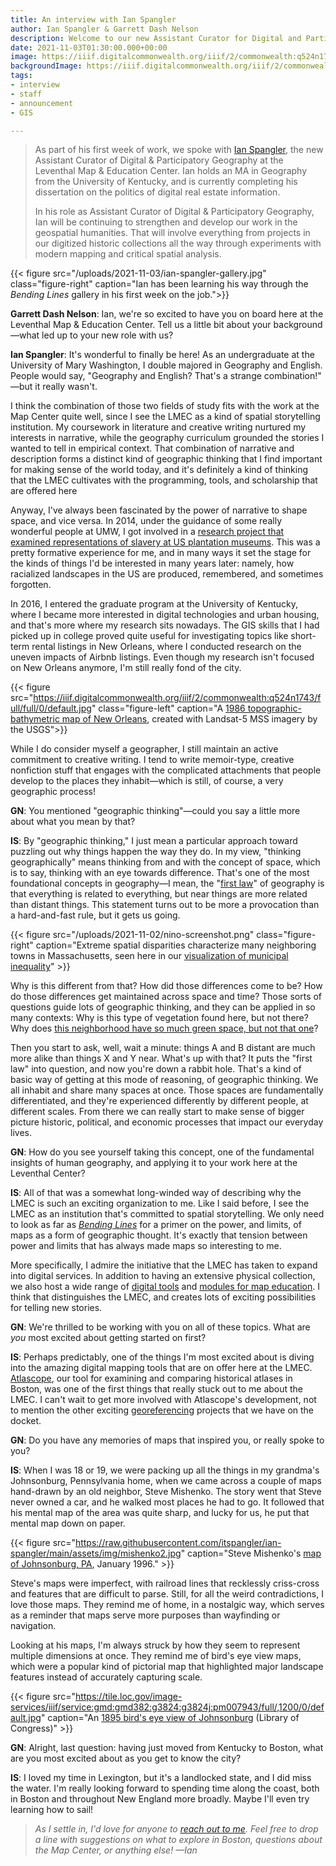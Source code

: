 ```yaml
---
title: An interview with Ian Spangler
author: Ian Spangler & Garrett Dash Nelson
description: Welcome to our new Assistant Curator for Digital and Participatory Geography!
date: 2021-11-03T01:30:00.000+00:00
image: https://iiif.digitalcommonwealth.org/iiif/2/commonwealth:q524n1743/661,702,8449,4015/full/0/default.jpg
backgroundImage: https://iiif.digitalcommonwealth.org/iiif/2/commonwealth:q524n1743/661,702,8449,4015/full/0/default.jpg
tags:
- interview
- staff
- announcement
- GIS

---
```

> As part of his first week of work, we spoke with [Ian Spangler](/about/people/ian-spangler), the new Assistant Curator of Digital & Participatory Geography at the Leventhal Map & Education Center. Ian holds an MA in Geography from the University of Kentucky, and is currently completing his dissertation on the politics of digital real estate information.
>
> In his role as Assistant Curator of Digital & Participatory Geography, Ian will be continuing to strengthen and develop our work in the geospatial humanities. That will involve everything from projects in our digitized historic collections all the way through experiments with modern mapping and critical spatial analysis.

{{<
figure src="/uploads/2021-11-03/ian-spangler-gallery.jpg" class="figure-right" caption="Ian has been learning his way through the _Bending Lines_ gallery in his first week on the job.">}}

**Garrett Dash Nelson**: Ian, we're so excited to have you on board here at the Leventhal Map & Education Center. Tell us a little bit about your background—what led up to your new role with us?

**Ian Spangler**: It's wonderful to finally be here! As an undergraduate at the University of Mary Washington, I double majored in Geography and English. People would say, "Geography and English? That's a strange combination!" —but it really wasn't.

I think the combination of those two fields of study fits with the work at the Map Center quite well, since I see the LMEC as a kind of spatial storytelling institution. My coursework in literature and creative writing nurtured my interests in narrative, while the geography curriculum grounded the stories I wanted to tell in empirical context. That combination of narrative and description forms a distinct kind of geographic thinking that I find important for making sense of the world today, and it's definitely a kind of thinking that the LMEC cultivates with the programming, tools, and scholarship that are offered here

Anyway, I've always been fascinated by the power of narrative to shape space, and vice versa. In 2014, under the guidance of some really wonderful people at UMW, I got involved in a [research project that examined representations of slavery at US plantation museums](https://www.umw.edu/news/2015/03/16/umw-team-examines-slavery-narratives/). This was a pretty formative experience for me, and in many ways it set the stage for the kinds of things I'd be interested in many years later: namely, how racialized landscapes in the US are produced, remembered, and sometimes forgotten.

In 2016, I entered the graduate program at the University of Kentucky, where I became more interested in digital technologies and urban housing, and that's more where my research sits nowadays. The GIS skills that I had picked up in college proved quite useful for investigating topics like short-term rental listings in New Orleans, where I conducted research on the uneven impacts of Airbnb listings. Even though my research isn't focused on New Orleans anymore, I'm still really fond of the city.

{{< figure
src="https://iiif.digitalcommonwealth.org/iiif/2/commonwealth:q524n1743/full/full/0/default.jpg"
class="figure-left"
caption="A [1986 topographic-bathymetric map of New Orleans](https://collections.leventhalmap.org/search/commonwealth:q524n173t), created with Landsat-5 MSS imagery by the USGS">}}

While I do consider myself a geographer, I still maintain an active commitment to creative writing. I tend to write memoir-type, creative nonfiction stuff that engages with the complicated attachments that people develop to the places they inhabit—which is still, of course, a very geographic process!

**GN**: You mentioned "geographic thinking"—could you say a little more about what you mean by that?

**IS**: By "geographic thinking," I just mean a particular approach toward puzzling out why things happen the way they do. In my view, "thinking geographically" means thinking from and with the concept of space, which is to say, thinking with an eye towards difference. That's one of the most foundational concepts in geography—I mean, the "[first law](https://en.wikipedia.org/wiki/Tobler%27s_first_law_of_geography)" of geography is that everything is related to everything, but near things are more related than distant things. This statement turns out to be more a provocation than a hard-and-fast rule, but it gets us going.

{{< figure src="/uploads/2021-11-02/nino-screenshot.png"
class="figure-right"
caption="Extreme spatial disparities characterize many neighboring towns in Massachusetts, seen here in our [visualization of municipal inequality](http://neighbors-in-name-only.glitch.me)" >}}

Why is this different from that? How did those differences come to be? How do those differences get maintained across space and time? Those sorts of questions guide lots of geographic thinking, and they can be applied in so many contexts: Why is this type of vegetation found here, but not there? Why does [this neighborhood have so much green space, but not that one](https://www.leventhalmap.org/articles/environmental-justice-exhibition-preview/)?

Then you start to ask, well, wait a minute: things A and B distant are much more alike than things X and Y near. What's up with that? It puts the "first law" into question, and now you're down a rabbit hole. That's a kind of basic way of getting at this mode of reasoning, of geographic thinking. We all inhabit and share many spaces at once. Those spaces are fundamentally differentiated, and they're experienced differently by different people, at different scales. From there we can really start to make sense of bigger picture historic, political, and economic processes that impact our everyday lives.

**GN**: How do you see yourself taking this concept, one of the fundamental insights of human geography, and applying it to your work here at the Leventhal Center?

**IS**: All of that was a somewhat long-winded way of describing why the LMEC is such an exciting organization to me. Like I said before, I see the LMEC as an institution that's committed to spatial storytelling. We only need to look as far as [_Bending Lines_](https://www.leventhalmap.org/digital-exhibitions/bending-lines/) for a primer on the power, and limits, of maps as a form of geographic thought. It's exactly that tension between power and limits that has always made maps so interesting to me.

More specifically, I admire the initiative that the LMEC has taken to expand into digital services. In addition to having an extensive physical collection, we also host a wide range of [digital tools](https://www.leventhalmap.org/projects/digital-projects/) and [modules for map education](https://www.leventhalmap.org/education/k12/teach-it-yourself/). I think that distinguishes the LMEC, and creates lots of exciting possibilities for telling new stories.

**GN**: We're thrilled to be working with you on all of these topics. What are _you_ most excited about getting started on first?

**IS**: Perhaps predictably, one of the things I'm most excited about is diving into the amazing digital mapping tools that are on offer here at the LMEC. [Atlascope](https://atlascope.leventhalmap.org), our tool for examining and comparing historical atlases in Boston, was one of the first things that really stuck out to me about the LMEC. I can't wait to get more involved with Atlascope's development, not to mention the other exciting [georeferencing](https://cartinal.leventhalmap.org/guides/georeference.html) projects that we have on the docket.

**GN**: Do you have any memories of maps that inspired you, or really spoke to you?

**IS**: When I was 18 or 19, we were packing up all the things in my grandma's Johnsonburg, Pennsylvania home, when we came across a couple of maps hand-drawn by an old neighbor, Steve Mishenko. The story went that Steve never owned a car, and he walked most places he had to go. It followed that his mental map of the area was quite sharp, and lucky for us, he put that mental map down on paper.

{{< figure src="https://raw.githubusercontent.com/itspangler/ian-spangler/main/assets/img/mishenko2.jpg" caption="Steve Mishenko's [map of Johnsonburg, PA](https://github.com/itspangler/ian-spangler/blob/main/assets/img/mishenko2.jpg), January 1996." >}}

Steve's maps were imperfect, with railroad lines that recklessly criss-cross and features that are difficult to parse. Still, for all the weird contradictions, I love those maps. They remind me of home, in a nostalgic way, which serves as a reminder that maps serve more purposes than wayfinding or navigation.

Looking at his maps, I'm always struck by how they seem to represent multiple dimensions at once. They remind me of bird's eye view maps, which were a popular kind of pictorial map that highlighted major landscape features instead of accurately capturing scale.

{{< figure src="https://tile.loc.gov/image-services/iiif/service:gmd:gmd382:g3824:g3824j:pm007943/full/,1200/0/default.jpg" caption="An [1895 bird's eye view of Johnsonburg](http://hdl.loc.gov/loc.gmd/g3824j.pm007943) (Library of Congress)" >}}

**GN**: Alright, last question: having just moved from Kentucky to Boston, what are you most excited about as you get to know the city?

**IS**: I loved my time in Lexington, but it's a landlocked state, and I did miss the water. I'm really looking forward to spending time along the coast, both in Boston and throughout New England more broadly. Maybe I'll even try learning how to sail!

> _As I settle in, I'd love for anyone to [reach out to me](mailto:ispangler@leventhalmap.org). Feel free to drop a line with suggestions on what to explore in Boston, questions about the Map Center, or anything else! —Ian_